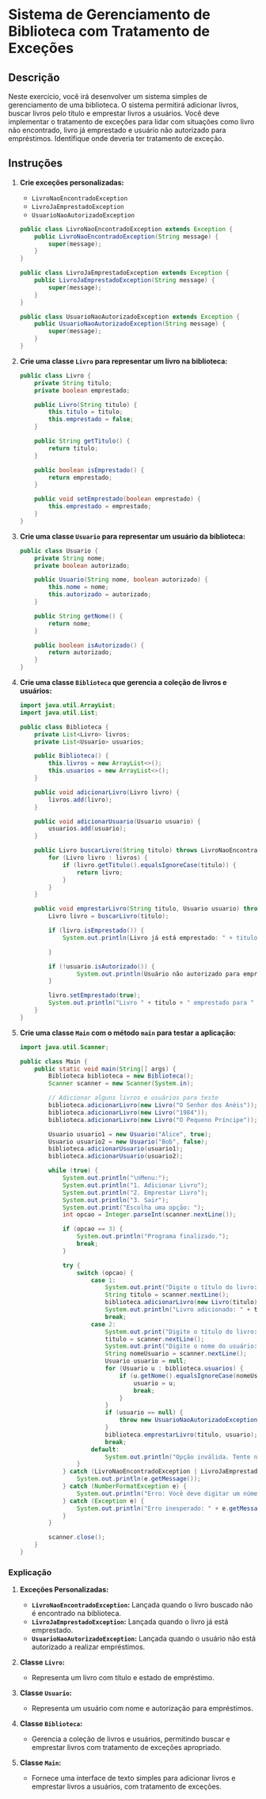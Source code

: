 
#  Sistema de Gerenciamento de Biblioteca com Tratamento de Exceções

## Descrição

Neste exercício, você irá desenvolver um sistema simples de gerenciamento de uma biblioteca. O sistema permitirá adicionar livros, buscar livros pelo título e emprestar livros a usuários. Você deve implementar o tratamento de exceções para lidar com situações como livro não encontrado, livro já emprestado e usuário não autorizado para empréstimos. Identifique onde deveria ter tratamento de exceção.

## Instruções

1. **Crie exceções personalizadas:**

    - `LivroNaoEncontradoException`
    - `LivroJaEmprestadoException`
    - `UsuarioNaoAutorizadoException`

    ```java
    public class LivroNaoEncontradoException extends Exception {
        public LivroNaoEncontradoException(String message) {
            super(message);
        }
    }

    public class LivroJaEmprestadoException extends Exception {
        public LivroJaEmprestadoException(String message) {
            super(message);
        }
    }

    public class UsuarioNaoAutorizadoException extends Exception {
        public UsuarioNaoAutorizadoException(String message) {
            super(message);
        }
    }
    ```

2. **Crie uma classe `Livro` para representar um livro na biblioteca:**

    ```java
    public class Livro {
        private String titulo;
        private boolean emprestado;

        public Livro(String titulo) {
            this.titulo = titulo;
            this.emprestado = false;
        }

        public String getTitulo() {
            return titulo;
        }

        public boolean isEmprestado() {
            return emprestado;
        }

        public void setEmprestado(boolean emprestado) {
            this.emprestado = emprestado;
        }
    }
    ```

3. **Crie uma classe `Usuario` para representar um usuário da biblioteca:**

    ```java
    public class Usuario {
        private String nome;
        private boolean autorizado;

        public Usuario(String nome, boolean autorizado) {
            this.nome = nome;
            this.autorizado = autorizado;
        }

        public String getNome() {
            return nome;
        }

        public boolean isAutorizado() {
            return autorizado;
        }
    }
    ```

4. **Crie uma classe `Biblioteca` que gerencia a coleção de livros e usuários:**

    ```java
    import java.util.ArrayList;
    import java.util.List;

    public class Biblioteca {
        private List<Livro> livros;
        private List<Usuario> usuarios;

        public Biblioteca() {
            this.livros = new ArrayList<>();
            this.usuarios = new ArrayList<>();
        }

        public void adicionarLivro(Livro livro) {
            livros.add(livro);
        }

        public void adicionarUsuario(Usuario usuario) {
            usuarios.add(usuario);
        }

        public Livro buscarLivro(String titulo) throws LivroNaoEncontradoException {
            for (Livro livro : livros) {
                if (livro.getTitulo().equalsIgnoreCase(titulo)) {
                    return livro;
                }
            }
        }

        public void emprestarLivro(String titulo, Usuario usuario) throws LivroNaoEncontradoException, LivroJaEmprestadoException, UsuarioNaoAutorizadoException {
            Livro livro = buscarLivro(titulo);

            if (livro.isEmprestado()) {
                System.out.println(Livro já está emprestado: " + titulo);

            }

            if (!usuario.isAutorizado()) {
                    System.out.println(Usuário não autorizado para empréstimos: " + usuario.getNome());
            }

            livro.setEmprestado(true);
            System.out.println("Livro " + titulo + " emprestado para " + usuario.getNome());
        }
    }
    ```

5. **Crie uma classe `Main` com o método `main` para testar a aplicação:**

    ```java
    import java.util.Scanner;

    public class Main {
        public static void main(String[] args) {
            Biblioteca biblioteca = new Biblioteca();
            Scanner scanner = new Scanner(System.in);

            // Adicionar alguns livros e usuários para teste
            biblioteca.adicionarLivro(new Livro("O Senhor dos Anéis"));
            biblioteca.adicionarLivro(new Livro("1984"));
            biblioteca.adicionarLivro(new Livro("O Pequeno Príncipe"));

            Usuario usuario1 = new Usuario("Alice", true);
            Usuario usuario2 = new Usuario("Bob", false);
            biblioteca.adicionarUsuario(usuario1);
            biblioteca.adicionarUsuario(usuario2);

            while (true) {
                System.out.println("\nMenu:");
                System.out.println("1. Adicionar Livro");
                System.out.println("2. Emprestar Livro");
                System.out.println("3. Sair");
                System.out.print("Escolha uma opção: ");
                int opcao = Integer.parseInt(scanner.nextLine());

                if (opcao == 3) {
                    System.out.println("Programa finalizado.");
                    break;
                }

                try {
                    switch (opcao) {
                        case 1:
                            System.out.print("Digite o título do livro: ");
                            String titulo = scanner.nextLine();
                            biblioteca.adicionarLivro(new Livro(titulo));
                            System.out.println("Livro adicionado: " + titulo);
                            break;
                        case 2:
                            System.out.print("Digite o título do livro: ");
                            titulo = scanner.nextLine();
                            System.out.print("Digite o nome do usuário: ");
                            String nomeUsuario = scanner.nextLine();
                            Usuario usuario = null;
                            for (Usuario u : biblioteca.usuarios) {
                                if (u.getNome().equalsIgnoreCase(nomeUsuario)) {
                                    usuario = u;
                                    break;
                                }
                            }
                            if (usuario == null) {
                                throw new UsuarioNaoAutorizadoException("Usuário não encontrado: " + nomeUsuario);
                            }
                            biblioteca.emprestarLivro(titulo, usuario);
                            break;
                        default:
                            System.out.println("Opção inválida. Tente novamente.");
                    }
                } catch (LivroNaoEncontradoException | LivroJaEmprestadoException | UsuarioNaoAutorizadoException e) {
                    System.out.println(e.getMessage());
                } catch (NumberFormatException e) {
                    System.out.println("Erro: Você deve digitar um número inteiro válido.");
                } catch (Exception e) {
                    System.out.println("Erro inesperado: " + e.getMessage());
                }
            }

            scanner.close();
        }
    }
    ```

### Explicação

1. **Exceções Personalizadas:**
    - **`LivroNaoEncontradoException`:** Lançada quando o livro buscado não é encontrado na biblioteca.
    - **`LivroJaEmprestadoException`:** Lançada quando o livro já está emprestado.
    - **`UsuarioNaoAutorizadoException`:** Lançada quando o usuário não está autorizado a realizar empréstimos.

2. **Classe `Livro`:**
    - Representa um livro com título e estado de empréstimo.

3. **Classe `Usuario`:**
    - Representa um usuário com nome e autorização para empréstimos.

4. **Classe `Biblioteca`:**
    - Gerencia a coleção de livros e usuários, permitindo buscar e emprestar livros com tratamento de exceções apropriado.

5. **Classe `Main`:**
    - Fornece uma interface de texto simples para adicionar livros e emprestar livros a usuários, com tratamento de exceções.

